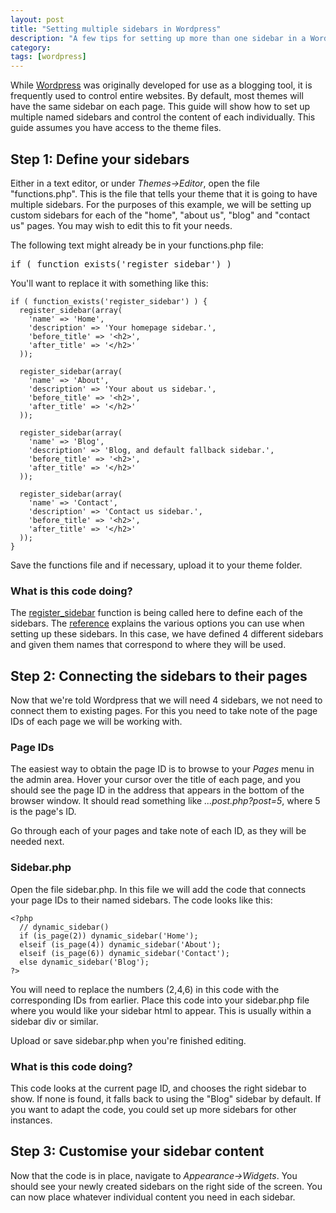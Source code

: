 ```yaml
---
layout: post
title: "Setting multiple sidebars in Wordpress"
description: "A few tips for setting up more than one sidebar in a Wordpress theme. Multiple sidebars can be used for footers, internal page areas, etc."
category: 
tags: [wordpress]
---
```

While <a href="http://www.wordpress.org">Wordpress</a> was originally developed for use as a blogging tool, it is frequently used to control entire websites. By default, most themes will have the same sidebar on each page. This guide will show how to set up multiple named sidebars and control the content of each individually. This guide assumes you have access to the theme files.

## Step 1: Define your sidebars

Either in a text editor, or under <em>Themes-&gt;Editor</em>, open the file "functions.php". This is the file that tells your theme that it is going to have multiple sidebars. For the purposes of this example, we will be setting up custom sidebars for each of the "home", "about us", "blog" and "contact us" pages. You may wish to edit this to fit your needs.

The following text might already be in your functions.php file:
<pre>if ( function_exists('register_sidebar') )</pre>
You'll want to replace it with something like this:

    if ( function_exists('register_sidebar') ) {
      register_sidebar(array(
        'name' => 'Home',
        'description' => 'Your homepage sidebar.',
        'before_title' => '<h2>',
        'after_title' => '</h2>'
      ));

      register_sidebar(array(
        'name' => 'About',
        'description' => 'Your about us sidebar.',
        'before_title' => '<h2>',
        'after_title' => '</h2>'
      ));

      register_sidebar(array(
        'name' => 'Blog',
        'description' => 'Blog, and default fallback sidebar.',
        'before_title' => '<h2>',
        'after_title' => '</h2>'
      ));

      register_sidebar(array(
        'name' => 'Contact',
        'description' => 'Contact us sidebar.',
        'before_title' => '<h2>',
        'after_title' => '</h2>'
      ));
    }
      
Save the functions file and if necessary, upload it to your theme folder.
<h3>What is this code doing?</h3>
The <a href="http://codex.wordpress.org/Function_Reference/register_sidebar">register_sidebar</a> function is being called here to define each of the sidebars. The <a href="http://codex.wordpress.org/Function_Reference/register_sidebar">reference</a> explains the various options you can use when setting up these sidebars. In this case, we have defined 4 different sidebars and given them names that correspond to where they will be used.
<h2>Step 2: Connecting the sidebars to their pages</h2>
Now that we're told Wordpress that we will need 4 sidebars, we not need to connect them to existing pages. For this you need to take note of the page IDs of each page we will be working with.
<h3>Page IDs</h3>
The easiest way to obtain the page ID is to browse to your <em>Pages</em> menu in the admin area. Hover your cursor over the title of each page, and you should see the page ID in the address that appears in the bottom of the browser window. It should read something like <em>...post.php?post=5</em>, where 5 is the page's ID.

Go through each of your pages and take note of each ID, as they will be needed next.
<h3>Sidebar.php</h3>
Open the file sidebar.php. In this file we will add the code that connects your page IDs to their named sidebars. The code looks like this:

    <?php
      // dynamic_sidebar()
      if (is_page(2)) dynamic_sidebar('Home');
      elseif (is_page(4)) dynamic_sidebar('About');
      elseif (is_page(6)) dynamic_sidebar('Contact');
      else dynamic_sidebar('Blog');
    ?>
    
You will need to replace the numbers (2,4,6) in this code with the corresponding IDs from earlier. Place this code into your sidebar.php file where you would like your sidebar html to appear. This is usually within a sidebar div or similar.

Upload or save sidebar.php when you're finished editing.
<h3>What is this code doing?</h3>
This code looks at the current page ID, and chooses the right sidebar to show. If none is found, it falls back to using the "Blog" sidebar by default. If you want to adapt the code, you could set up more sidebars for other instances.
<h2>Step 3: Customise your sidebar content</h2>
Now that the code is in place, navigate to <em>Appearance-&gt;Widgets</em>. You should see your newly created sidebars on the right side of the screen. You can now place whatever individual content you need in each sidebar.